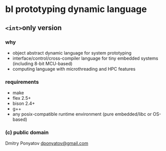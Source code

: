# bI prototyping dynamic language
## `<int>`only version

### why

* object abstract dynamic language for system prototyping
* interface/control/cross-compiler language for tiny embedded systems
(including 8-bit MCU-based)
* computing language with microthreading and HPC features

### requirements

* make
* flex 2.5+
* bison 2.4+
* g++
* any posix-compatible runtime environment (pure embedded/libc or OS-based)

### (c) public domain
Dmitry Ponyatov <dponyatov@gmail.com>

